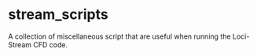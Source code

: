 # stream_scripts

A collection of miscellaneous script that are useful when running the Loci-Stream CFD code.

